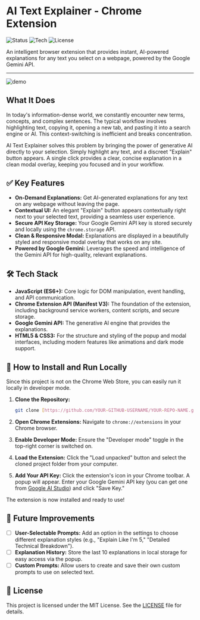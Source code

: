 # AI Text Explainer - Chrome Extension

![Status](https://img.shields.io/badge/status-complete-success?style=for-the-badge)
![Tech](https://img.shields.io/badge/tech-JavaScript-yellow?style=for-the-badge)
![License](https://img.shields.io/badge/license-MIT-blue?style=for-the-badge)

An intelligent browser extension that provides instant, AI-powered explanations for any text you select on a webpage, powered by the Google Gemini API.

---

![demo](https://github.com/user-attachments/assets/1570a662-1071-4937-bb2c-796ab2d90e32)

## What It Does

In today's information-dense world, we constantly encounter new terms, concepts, and complex sentences. The typical workflow involves highlighting text, copying it, opening a new tab, and pasting it into a search engine or AI. This context-switching is inefficient and breaks concentration.

AI Text Explainer solves this problem by bringing the power of generative AI directly to your selection. Simply highlight any text, and a discreet "Explain" button appears. A single click provides a clear, concise explanation in a clean modal overlay, keeping you focused and in your workflow.

## ✅ Key Features

-   **On-Demand Explanations:** Get AI-generated explanations for any text on any webpage without leaving the page.
-   **Contextual UI:** An elegant "Explain" button appears contextually right next to your selected text, providing a seamless user experience.
-   **Secure API Key Storage:** Your Google Gemini API key is stored securely and locally using the `chrome.storage` API.
-   **Clean & Responsive Modal:** Explanations are displayed in a beautifully styled and responsive modal overlay that works on any site.
-   **Powered by Google Gemini:** Leverages the speed and intelligence of the Gemini API for high-quality, relevant explanations.

## 🛠️ Tech Stack

-   **JavaScript (ES6+):** Core logic for DOM manipulation, event handling, and API communication.
-   **Chrome Extension API (Manifest V3):** The foundation of the extension, including background service workers, content scripts, and secure storage.
-   **Google Gemini API:** The generative AI engine that provides the explanations.
-   **HTML5 & CSS3:** For the structure and styling of the popup and modal interfaces, including modern features like animations and dark mode support.

## 🚀 How to Install and Run Locally

Since this project is not on the Chrome Web Store, you can easily run it locally in developer mode.

1.  **Clone the Repository:**
    ```bash
    git clone [https://github.com/YOUR-GITHUB-USERNAME/YOUR-REPO-NAME.git](https://github.com/YOUR-GITHUB-USERNAME/YOUR-REPO-NAME.git)
    ```

2.  **Open Chrome Extensions:**
    Navigate to `chrome://extensions` in your Chrome browser.

3.  **Enable Developer Mode:**
    Ensure the "Developer mode" toggle in the top-right corner is switched on.

4.  **Load the Extension:**
    Click the "Load unpacked" button and select the cloned project folder from your computer.

5.  **Add Your API Key:**
    Click the extension's icon in your Chrome toolbar. A popup will appear. Enter your Google Gemini API key (you can get one from [Google AI Studio](https://aistudio.google.com/app/apikey)) and click "Save Key."

The extension is now installed and ready to use!

## 🔮 Future Improvements

-   [ ] **User-Selectable Prompts:** Add an option in the settings to choose different explanation styles (e.g., "Explain Like I'm 5," "Detailed Technical Breakdown").
-   [ ] **Explanation History:** Store the last 10 explanations in local storage for easy access via the popup.
-   [ ] **Custom Prompts:** Allow users to create and save their own custom prompts to use on selected text.

## 📄 License

This project is licensed under the MIT License. See the [LICENSE](LICENSE) file for details.
